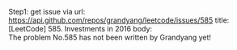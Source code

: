 Step1: get issue via url: https://api.github.com/repos/grandyang/leetcode/issues/585 
 title:[LeetCode] 585. Investments in 2016 
 body:  
 The problem No.585 has not been written by Grandyang yet!